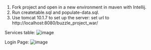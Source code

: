 1. Fork project and open in a new environment in maven with Intellij.
2. Run createtable.sql and populate-data.sql.
3. Use tomcat 10.1.7 to set up the server: set url to http://localhost:8080/buzzle_project_war/

Services table:
![image](https://github.com/JeremyCanDoIt/Buzzle/assets/105999258/5b7a5a77-d3c8-4c0f-b68d-56bc28264b7f)


Login Page: 
![image](https://github.com/JeremyCanDoIt/Buzzle/assets/105999258/a1504aa7-b8ed-4e72-a829-4a3d72a4592b)


